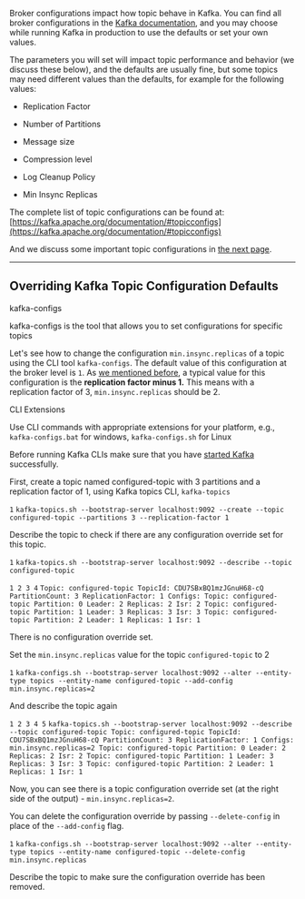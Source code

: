 Broker configurations impact how topic behave in Kafka. You can find all broker configurations in the [Kafka documentation](https://kafka.apache.org/documentation/#brokerconfigs), and you may choose while running Kafka in production to use the defaults or set your own values.

The parameters you will set will impact topic performance and behavior (we discuss these below), and the defaults are usually fine, but some topics may need different values than the defaults, for example for the following values:

-   Replication Factor
    
-   Number of Partitions
    
-   Message size
    
-   Compression level
    
-   Log Cleanup Policy
    
-   Min Insync Replicas
    

The complete list of topic configurations can be found at: [https://kafka.apache.org/documentation/#topicconfigs](https://kafka.apache.org/documentation/#topicconfigs)

And we discuss some important topic configurations in [the next page](https://www.conduktor.io/kafka/kafka-topic-configuration-unclean-leader-election/).

___

## Overriding Kafka Topic Configuration Defaults

kafka-configs

kafka-configs is the tool that allows you to set configurations for specific topics

Let's see how to change the configuration `min.insync.replicas` of a topic using the CLI tool `kafka-configs`. The default value of this configuration at the broker level is `1`. As [we mentioned before](https://www.conduktor.io/kafka/kafka-topic-replication/), a typical value for this configuration is the **replication factor minus 1.** This means with a replication factor of 3, `min.insync.replicas` should be 2.

CLI Extensions

Use CLI commands with appropriate extensions for your platform, e.g., `kafka-configs.bat` for windows, `kafka-configs.sh` for Linux

Before running Kafka CLIs make sure that you have [started Kafka](https://www.conduktor.io/kafka/starting-kafka/) successfully.

First, create a topic named configured-topic with 3 partitions and a replication factor of 1, using Kafka topics CLI, `kafka-topics`

`1` `kafka-topics.sh --bootstrap-server localhost:9092 --create --topic configured-topic --partitions 3 --replication-factor 1`

Describe the topic to check if there are any configuration override set for this topic.

`1` `kafka-topics.sh --bootstrap-server localhost:9092 --describe --topic configured-topic`

`1 2 3 4` `Topic: configured-topic TopicId: CDU7SBxBQ1mzJGnuH68-cQ PartitionCount: 3 ReplicationFactor: 1 Configs: Topic: configured-topic Partition: 0 Leader: 2 Replicas: 2 Isr: 2 Topic: configured-topic Partition: 1 Leader: 3 Replicas: 3 Isr: 3 Topic: configured-topic Partition: 2 Leader: 1 Replicas: 1 Isr: 1`

There is no configuration override set.

Set the `min.insync.replicas` value for the topic `configured-topic` to 2

`1` `kafka-configs.sh --bootstrap-server localhost:9092 --alter --entity-type topics --entity-name configured-topic --add-config min.insync.replicas=2`

And describe the topic again

`1 2 3 4 5` `kafka-topics.sh --bootstrap-server localhost:9092 --describe --topic configured-topic Topic: configured-topic TopicId: CDU7SBxBQ1mzJGnuH68-cQ PartitionCount: 3 ReplicationFactor: 1 Configs: min.insync.replicas=2 Topic: configured-topic Partition: 0 Leader: 2 Replicas: 2 Isr: 2 Topic: configured-topic Partition: 1 Leader: 3 Replicas: 3 Isr: 3 Topic: configured-topic Partition: 2 Leader: 1 Replicas: 1 Isr: 1`

Now, you can see there is a topic configuration override set (at the right side of the output) - `min.insync.replicas=2`.

You can delete the configuration override by passing `--delete-config` in place of the `--add-config` flag.

`1` `kafka-configs.sh --bootstrap-server localhost:9092 --alter --entity-type topics --entity-name configured-topic --delete-config min.insync.replicas`

Describe the topic to make sure the configuration override has been removed.